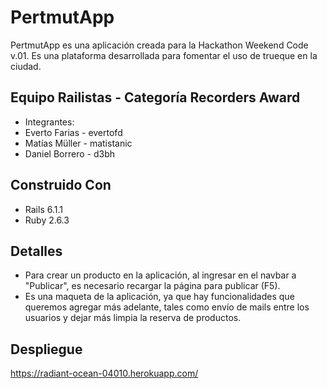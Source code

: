 # PertmutApp

PertmutApp es una aplicación creada para la Hackathon Weekend Code v.01.
Es una plataforma desarrollada para fomentar el uso de trueque en la ciudad.

## Equipo Railistas - Categoría Recorders Award

* Integrantes: 
* Everto Farias - evertofd
* Matías Müller - matistanic
* Daniel Borrero - d3bh

## Construido Con

* Rails 6.1.1
* Ruby 2.6.3

## Detalles

* Para crear un producto en la aplicación, al ingresar en el navbar a "Publicar", es necesario recargar la página para publicar (F5).
* Es una maqueta de la aplicación, ya que hay funcionalidades que queremos agregar más adelante, tales como envío de mails entre los usuarios y dejar más limpia la reserva de productos.

## Despliegue

https://radiant-ocean-04010.herokuapp.com/
